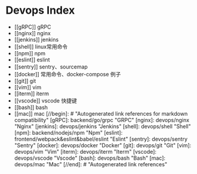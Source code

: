 # Devops Index

- [[gRPC]] gRPC
- [[nginx]] nginx
- [[jenkins]] jenkins
- [[shell]] linux常用命令
- [[npm]] npm
- [[eslint]] eslint
- [[sentry]] sentry、sourcemap
- [[docker]] 常用命令、docker-compose 例子
- [[git]] git
- [[vim]] vim
- [[iterm]] iterm
- [[vscode]] vscode 快捷键
- [[bash]] bash
- [[mac]] mac
[//begin]: # "Autogenerated link references for markdown compatibility"
[gRPC]: backend/go/grpc "GRPC"
[nginx]: devops/nginx "Nginx"
[jenkins]: devops/jenkins "Jenkins"
[shell]: devops/shell "Shell"
[npm]: backend/nodejs/npm "Npm"
[eslint]: frontend/webpack&eslint&babel/eslint "Eslint"
[sentry]: devops/sentry "Sentry"
[docker]: devops/docker "Docker"
[git]: devops/git "Git"
[vim]: devops/vim "Vim"
[iterm]: devops/iterm "Iterm"
[vscode]: devops/vscode "Vscode"
[bash]: devops/bash "Bash"
[mac]: devops/mac "Mac"
[//end]: # "Autogenerated link references"